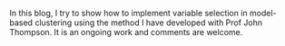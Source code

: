 In this blog, I try to show how to implement variable selection in model-based clustering using the method I have developed with Prof John Thompson. It is an ongoing work and comments are welcome. 
